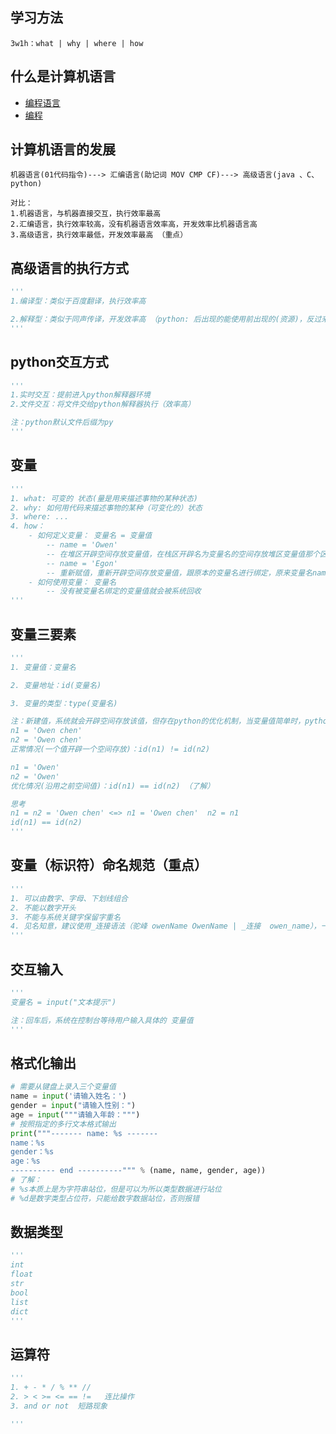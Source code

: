 ## 学习方法

```
3w1h：what | why | where | how
```



## 什么是计算机语言
* [编程语言](https://zh.wikipedia.org/wiki/%E7%BC%96%E7%A8%8B%E8%AF%AD%E8%A8%80)   
* [编程](https://zh.wikipedia.org/wiki/%E7%A8%8B%E5%BA%8F%E8%AE%BE%E8%AE%A1)


## 计算机语言的发展

```
机器语言(01代码指令)---> 汇编语言(助记词 MOV CMP CF)---> 高级语言(java 、C、python)

对比：  
1.机器语言，与机器直接交互，执行效率最高
2.汇编语言，执行效率较高，没有机器语言效率高，开发效率比机器语言高
3.高级语言，执行效率最低，开发效率最高 （重点）
```



## 高级语言的执行方式

```python
'''
1.编译型：类似于百度翻译，执行效率高

2.解释型：类似于同声传译，开发效率高 （python: 后出现的能使用前出现的(资源)，反过来不行）
'''
```



## python交互方式

```python
'''
1.实时交互：提前进入python解释器环境
2.文件交互：将文件交给python解释器执行（效率高）

注：python默认文件后缀为py
'''
```



## 变量

```python
'''
1. what: 可变的 状态(量是用来描述事物的某种状态)
2. why: 如何用代码来描述事物的某种（可变化的）状态
3. where: ...
4. how：
	- 如何定义变量： 变量名 = 变量值
		-- name = 'Owen'
		-- 在堆区开辟空间存放变量值，在栈区开辟名为变量名的空间存放堆区变量值那个区域的地址
		-- name = 'Egon'
		-- 重新赋值，重新开辟空间存放变量值，跟原本的变量名进行绑定，原来变量名name的值就为Egon
	- 如何使用变量： 变量名
		-- 没有被变量名绑定的变量值就会被系统回收
'''
```



## 变量三要素

```python
'''
1. 变量值：变量名

2. 变量地址：id(变量名)

3. 变量的类型：type(变量名)

注：新建值，系统就会开辟空间存放该值，但存在python的优化机制，当变量值简单时，python会沿用之前的变量值
n1 = 'Owen chen'
n2 = 'Owen chen'
正常情况(一个值开辟一个空间存放)：id(n1) != id(n2)

n1 = 'Owen'
n2 = 'Owen'
优化情况(沿用之前空间值)：id(n1) == id(n2) （了解）

思考
n1 = n2 = 'Owen chen' <=> n1 = 'Owen chen'  n2 = n1
id(n1) == id(n2)
'''

```

## 变量（标识符）命名规范（重点）

```python
'''
1. 可以由数字、字母、下划线组合
2. 不能以数字开头
3. 不能与系统关键字保留字重名
4. 见名知意，建议使用_连接语法（驼峰 owenName OwenName | _连接  owen_name），一般_开头或结尾都有特殊含义
'''
```



## 交互输入

```python
'''
变量名 = input("文本提示")

注：回车后，系统在控制台等待用户输入具体的 变量值
'''
```



## 格式化输出

```python
# 需要从键盘上录入三个变量值
name = input('请输入姓名：')
gender = input("请输入性别：")
age = input("""请输入年龄：""")
# 按照指定的多行文本格式输出
print("""------- name: %s -------
name：%s
gender：%s
age：%s
---------- end ----------""" % (name, name, gender, age))
# 了解：
# %s本质上是为字符串站位，但是可以为所以类型数据进行站位
# %d是数字类型占位符，只能给数字数据站位，否则报错


```

## 数据类型

```python
'''
int
float
str
bool
list
dict
'''
```



## 运算符

```python
'''
1. + - * / % ** //
2. > < >= <= == !=   连比操作
3. and or not  短路现象

'''

```











